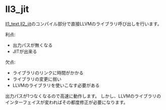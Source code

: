 # ll3_jit

[ll1_text](../ll1_text),[ll2_jit](../ll2_jit)のコンパイル部分で直接LLVMのライブラリ呼び出しを行います。

利点:

- 出力パスが無くなる
- JITが出来る

欠点:

- ライブラリのリンクに時間がかかる
- ライブラリの変更に弱い
- LLVMのライブラリを使いこなす必要がある

出力パスが1つなくなるので高速に動作します。
しかし、LLVMのライブラリのインターフェイスが変わればその都度修正が必要になります。
